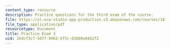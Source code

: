 ```yaml
---
content_type: resource
description: Practice questions for the third exam of the course.
file: https://ol-ocw-studio-app-production.s3.amazonaws.com/courses/18-01-single-variable-calculus-fall-2006/1b4cf3c7507f00625f5cd2680e84b2f2_prexam3b.pdf
file_type: application/pdf
resourcetype: Document
title: Practice Exam 3
uid: 1b4cf3c7-507f-0062-5f5c-d2680e84b2f2
---
```

